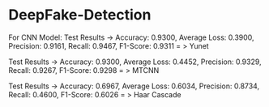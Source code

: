 # DeepFake-Detection
For CNN Model: 
Test Results -> Accuracy: 0.9300, Average Loss: 0.3900, Precision: 0.9161, Recall: 0.9467, F1-Score: 0.9311 = > Yunet

Test Results -> Accuracy: 0.9300, Average Loss: 0.4452, Precision: 0.9329, Recall: 0.9267, F1-Score: 0.9298 = > MTCNN

Test Results -> Accuracy: 0.6967, Average Loss: 0.6034, Precision: 0.8734, Recall: 0.4600, F1-Score: 0.6026 = > Haar Cascade

